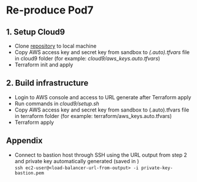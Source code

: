 # Re-produce Pod7
## 1.	Setup Cloud9
- Clone [repository](https://github.com/HieuMinh67/pod7) to local machine
- Copy AWS access key and secret key from sandbox to _(.auto).tfvars_ file in cloud9 folder (for example: _cloud9/aws_keys.auto.tfvars_) 
- Terraform init and apply
## 2.	Build infrastructure
- Login to AWS console and access to URL generate after Terraform apply
- Run commands in _cloud9/setup.sh_
- Copy AWS access key and secret key from sandbox to (.auto).tfvars file in terraform folder (for example: terraform/aws_keys.auto.tfvars) 
- Terraform apply
## Appendix
- Connect to bastion host through SSH using the URL output from step 2 and private key automatically generated 
(saved in ) \
`ssh ec2-user@<load-balancer-url-from-output> -i private-key-bastion.pem`